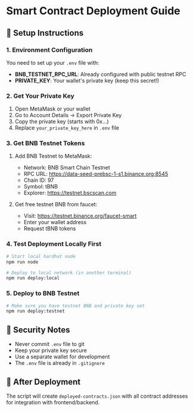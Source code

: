 # Smart Contract Deployment Guide

## 🔧 Setup Instructions

### 1. Environment Configuration
You need to set up your `.env` file with:
- **BNB_TESTNET_RPC_URL**: Already configured with public testnet RPC
- **PRIVATE_KEY**: Your wallet's private key (keep this secret!)

### 2. Get Your Private Key
1. Open MetaMask or your wallet
2. Go to Account Details → Export Private Key
3. Copy the private key (starts with 0x...)
4. Replace `your_private_key_here` in `.env` file

### 3. Get BNB Testnet Tokens
1. Add BNB Testnet to MetaMask:
   - Network: BNB Smart Chain Testnet
   - RPC URL: https://data-seed-prebsc-1-s1.binance.org:8545
   - Chain ID: 97
   - Symbol: tBNB
   - Explorer: https://testnet.bscscan.com

2. Get free testnet BNB from faucet:
   - Visit: https://testnet.binance.org/faucet-smart
   - Enter your wallet address
   - Request tBNB tokens

### 4. Test Deployment Locally First
```bash
# Start local hardhat node
npm run node

# Deploy to local network (in another terminal)
npm run deploy:local
```

### 5. Deploy to BNB Testnet
```bash
# Make sure you have testnet BNB and private key set
npm run deploy:testnet
```

## 🚨 Security Notes
- Never commit `.env` file to git
- Keep your private key secure
- Use a separate wallet for development
- The `.env` file is already in `.gitignore`

## 📝 After Deployment
The script will create `deployed-contracts.json` with all contract addresses for integration with frontend/backend.
